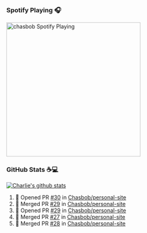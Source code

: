 ### Spotify Playing 🎧

[<img src="https://novatorem.chasbob.vercel.app/api/spotify" alt="chasbob Spotify Playing" width="350" />](https://open.spotify.com/user/charlie2026)

### GitHub Stats :coffee::computer:

[![Charlie's github stats](https://github-readme-stats-six-tau.vercel.app/api?username=chasbob&count_private=true&hide_rank=true&hide=stars&hide_title=true)](https://github.com/anuraghazra/github-readme-stats)

<!--START_SECTION:activity-->
1. 💪 Opened PR [#30](https://github.com/Chasbob/personal-site/pull/30) in [Chasbob/personal-site](https://github.com/Chasbob/personal-site)
2. 🎉 Merged PR [#29](https://github.com/Chasbob/personal-site/pull/29) in [Chasbob/personal-site](https://github.com/Chasbob/personal-site)
3. 💪 Opened PR [#29](https://github.com/Chasbob/personal-site/pull/29) in [Chasbob/personal-site](https://github.com/Chasbob/personal-site)
4. 🎉 Merged PR [#27](https://github.com/Chasbob/personal-site/pull/27) in [Chasbob/personal-site](https://github.com/Chasbob/personal-site)
5. 🎉 Merged PR [#28](https://github.com/Chasbob/personal-site/pull/28) in [Chasbob/personal-site](https://github.com/Chasbob/personal-site)
<!--END_SECTION:activity-->
